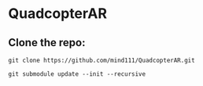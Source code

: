 # QuadcopterAR

## Clone the repo:

`git clone https://github.com/mind111/QuadcopterAR.git`

`git submodule update --init --recursive`

